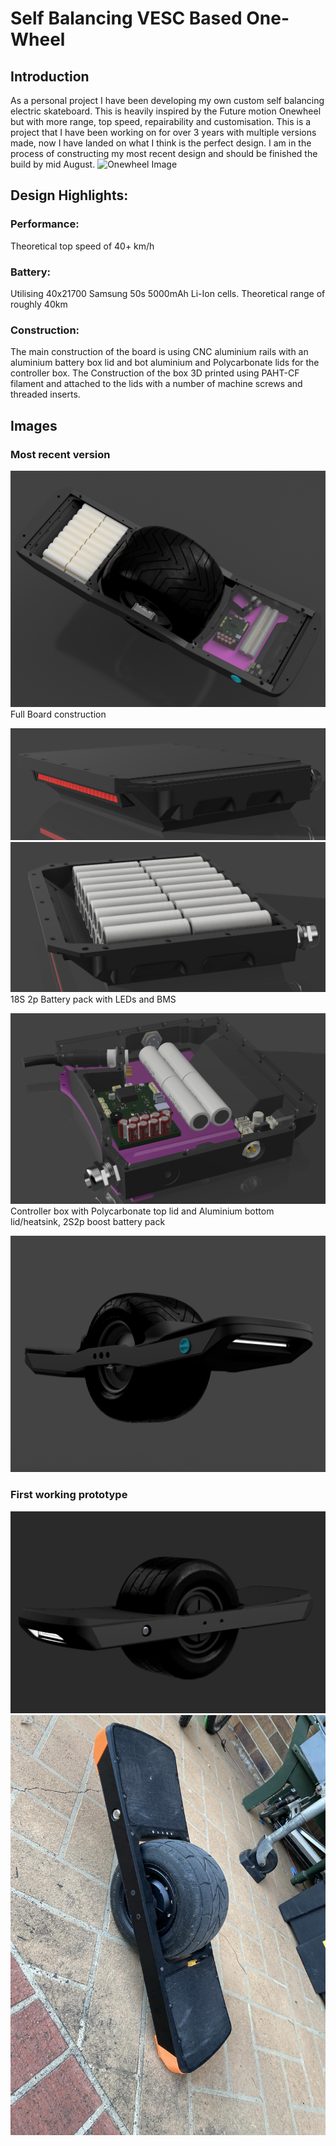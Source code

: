 # Self Balancing VESC Based One-Wheel

## Introduction
As a personal project I have been developing my own custom self balancing electric skateboard. This is heavily inspired by the Future motion Onewheel but with more range, top speed, repairability and customisation. This is a project that I have been working on for over 3 years with multiple versions made, now I have landed on what I think is the perfect design. I am in the process of constructing my most recent design and should be finished the build by mid August.
![Onewheel Image](/V2XR1.png)

## Design Highlights:

### Performance: 
Theoretical top speed of 40+ km/h
### Battery: 
Utilising 40x21700 Samsung 50s 5000mAh Li-Ion cells. Theoretical range of roughly 40km
### Construction: 
The main construction of the board is using CNC aluminium rails with an aluminium battery box lid and bot aluminium and Polycarbonate lids for the controller box. The Construction of the box 3D printed using PAHT-CF filament and attached to the lids with a number of machine screws and threaded inserts. 

## Images
### Most recent version
![Onewheel Image](V2XR3.png)
Full Board construction

![Onewheel Image](V2XR4.png)
![Onewheel Image](V2XR5.png)
18S 2p Battery pack with LEDs and BMS

![Onewheel Image](V2XR6.png)
Controller box with Polycarbonate top lid and Aluminium bottom lid/heatsink, 2S2p boost battery pack

![Onewheel Image](V2XR2.png)

### First working prototype
![One Wheeled Electric Skateboard](/Images/One_Wheel.png)
![One Wheeled Electric Skateboard](Version1.jpg)